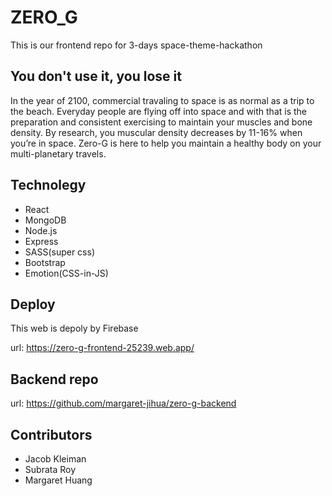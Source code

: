 # ZERO_G

This is our frontend repo for 3-days space-theme-hackathon

## You don't use it, you lose it 

In the year of 2100, commercial travaling to space is as normal as a trip to the beach. Everyday people are flying off into space and with that is the preparation and consistent exercising to maintain your muscles and bone density. By research, you muscular density decreases by 11-16% when you’re in space. Zero-G is here to help you maintain a healthy body on your multi-planetary travels. 

## Technolegy

- React
- MongoDB
- Node.js
- Express
- SASS(super css)
- Bootstrap
- Emotion(CSS-in-JS)

## Deploy

This web is depoly by Firebase 

url: https://zero-g-frontend-25239.web.app/

## Backend repo

url: https://github.com/margaret-jihua/zero-g-backend

## Contributors

- Jacob Kleiman
- Subrata Roy
- Margaret Huang